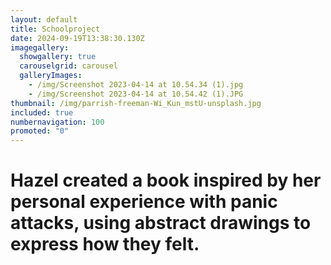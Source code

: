 ```yaml
---
layout: default
title: Schoolproject
date: 2024-09-19T13:38:30.130Z
imagegallery:
  showgallery: true
  carouselgrid: carousel
  galleryImages:
    - /img/Screenshot 2023-04-14 at 10.54.34 (1).jpg
    - /img/Screenshot 2023-04-14 at 10.54.42 (1).JPG
thumbnail: /img/parrish-freeman-Wi_Kun_mstU-unsplash.jpg
included: true
numbernavigation: 100
promoted: "0"
---
```

# Hazel created a book inspired by her personal experience with panic attacks, using abstract drawings to express how they felt.